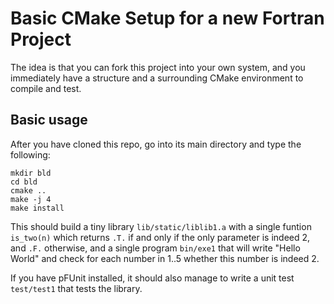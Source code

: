 # Basic CMake Setup for a new Fortran Project

The idea is that you can fork this project into your own system, and you immediately have 
a structure and a surrounding CMake environment to compile and test.

## Basic usage

After you have cloned this repo, go into its main directory and type the following:

    mkdir bld
    cd bld
    cmake ..
    make -j 4
    make install

This should build a tiny library `lib/static/liblib1.a` with a single funtion `is_two(n)` 
which returns `.T.` if and only if the only parameter is indeed 2, and `.F.` otherwise, 
and a single program `bin/exe1` that will write "Hello World" and check for each number in 1..5 whether
this number is indeed 2.

If you have pFUnit installed, it should also manage to write a unit test `test/test1` that tests the library.
